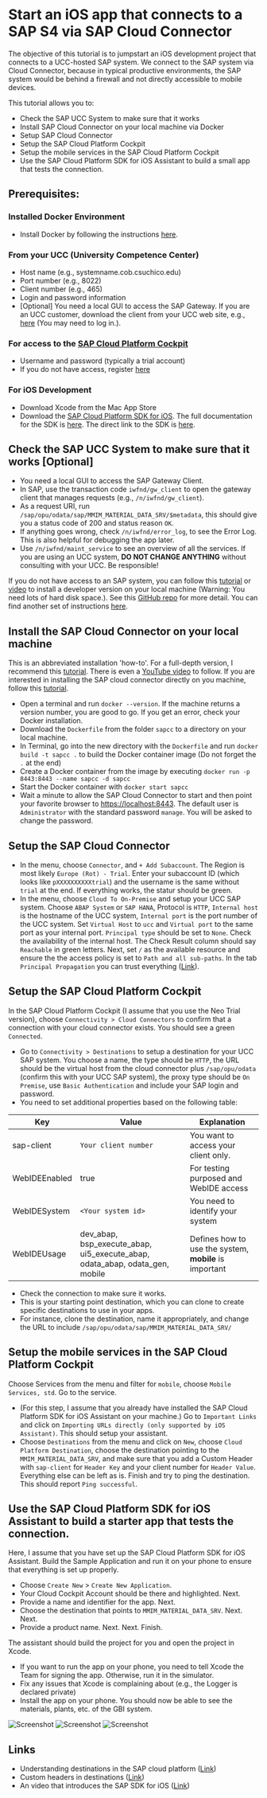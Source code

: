 # Start an iOS app that connects to a SAP S4 via SAP Cloud Connector

The objective of this tutorial is to jumpstart an iOS development project that connects to a UCC-hosted SAP system. We connect to the SAP system via Cloud Connector, because in typical productive environments, the SAP system would be behind a firewall and not directly accessible to mobile devices.

This tutorial allows you to:

* Check the SAP UCC System to make sure that it works
* Install SAP Cloud Connector on your local machine via Docker
* Setup SAP Cloud Connector
* Setup the SAP Cloud Platform Cockpit
* Setup the mobile services in the SAP Cloud Platform Cockpit
* Use the SAP Cloud Platform SDK for iOS Assistant to build a small app that tests the connection.

## Prerequisites:

### Installed Docker Environment

* Install Docker by following the instructions [here](https://hub.docker.com/editions/community/docker-ce-desktop-mac).

### From your UCC (University Competence Center)

* Host name (e.g., systemname.cob.csuchico.edu)
* Port number (e.g., 8022)
* Client number (e.g., 465)
* Login and password information
* [Optional] You need a local GUI to access the SAP Gateway. If you are an UCC customer, download the client from your UCC web site, e.g., [here](https://sap.cob.csuchico.edu/#/support/downloads) (You may need to log in.).

### For access to the [SAP Cloud Platform Cockpit](https://account.hanatrial.ondemand.com/)

* Username and password (typically a trial account)
* If you do not have access, register [here](https://accounts.sap.com/ui/public/showRegisterForm?spName=https%3A%2F%2Fnwtrial.ondemand.com%2Fservices)

### For iOS Development

* Download Xcode from the Mac App Store
* Download the [SAP Cloud Platform SDK for iOS](https://developers.sap.com/topics/cloud-platform-sdk-for-ios.html). The full documentation for the SDK is [here](https://help.sap.com/viewer/product/SAP_CLOUD_PLATFORM_SDK_FOR_IOS/Latest/en-US). The direct link to the SDK is [here](https://www.sap.com/developer/trials-downloads/additional-downloads/sap-cloud-platform-sdk-for-ios-14485.html).

## Check the SAP UCC System to make sure that it works [Optional]

* You need a local GUI to access the SAP Gateway Client.
* In SAP, use the transaction code `iwfnd/gw_client` to open the gateway client that manages requests (e.g., `/n/iwfnd/gw_client`).
* As a request URI, run `/sap/opu/odata/sap/MMIM_MATERIAL_DATA_SRV/$metadata`, this should give you a status code of 200 and status reason `OK`.
* If anything goes wrong, check `/n/iwfnd/error_log`, to see the Error Log. This is also helpful for debugging the app later.
* Use `/n/iwfnd/maint_service` to see an overview of all the services. If you are using an UCC system, **DO NOT CHANGE ANYTHING** without consulting with your UCC. Be responsible!

If you do not have access to an SAP system, you can follow this [tutorial](https://blogs.sap.com/2018/05/30/installing-sap-nw-abap-into-docker/) or [video](https://www.youtube.com/watch?v=H0GEg8r7P48) to install a developer version on your local machine (Warning: You need lots of hard disk space.). See this [GitHub repo](https://github.com/nzamani/sap-nw-abap-trial-docker) for more detail. You can find another set of instructions [here](https://github.com/tobiashofmann/sap-nw-abap-docker).


## Install the SAP Cloud Connector on your local machine

This is an abbreviated installation 'how-to'. For a full-depth version, I recommend this [tutorial](https://github.com/nzamani/sap-cloud-connector-docker). There is even a [YouTube video](https://www.youtube.com/channel/UCKa6I2UD-R-fB9ygHxw37UA) to follow. If you are interested in installing the SAP cloud connector directly on you machine, follow this [tutorial](https://developers.sap.com/tutorials/cp-connectivity-install-cloud-connector.html).

* Open a terminal and run `docker --version`. If the machine returns a version number, you are good to go. If you get an error, check your Docker installation.
* Download the `Dockerfile` from the folder `sapcc` to a directory on your local machine.
* In Terminal, go into the new directory with the `Dockerfile` and run `docker build -t sapcc .` to build the Docker container image (Do not forget the `.` at the end)
* Create a Docker container from the image by executing `docker run -p 8443:8443 --name sapcc -d sapcc`
* Start the Docker container with `docker start sapcc`
* Wait a minute to allow the SAP Cloud Connector to start and then point your favorite browser to [https://localhost:8443](https://localhost:8443). The default user is `Administrator` with the standard password `manage`. You will be asked to change the password.

## Setup the SAP Cloud Connector
* In the menu, choose `Connector`, and `+ Add Subaccount`. The Region is most likely `Europe (Rot) - Trial`. Enter your subaccount ID (which looks like `pXXXXXXXXXXtrial`) and the username is the same without `trial` at the end. If everything works, the statur should be green.
* In the menu, choose `Cloud To On-Premise` and setup your UCC SAP system. Choose `ABAP System` or `SAP HANA`, Protocol is `HTTP`, `Internal host` is the hostname of the UCC system, `Internal port` is the port number of the UCC system. Set `Virtual Host` to `ucc` and `Virtual port` to the same port as your internal port. `Principal type` should be set to `None`. Check the availability of the internal host. The Check Result column should say `Reachable` in green letters. Next, set `/` as the available resource and ensure the the access policy is set to `Path and all sub-paths`. In the tab `Principal Propagation` you can trust everything ([Link](https://blogs.sap.com/2017/06/22/how-to-guide-principal-propagation-in-an-https-scenario/)).

## Setup the SAP Cloud Platform Cockpit

In the SAP Cloud Platform Cockpit (I assume that you use the Neo Trial version), choose `Connectivity > Cloud Connectors` to confirm that a connection with your cloud connector exists. You should see a green `Connected`.
* Go to `Connectivity > Destinations` to setup a destination for your UCC SAP system. You choose a name, the type should be `HTTP`, the URL should be the virtual host from the cloud connector plus `/sap/opu/odata` (confirm this with your UCC SAP system), the proxy type should be `On Premise`, use `Basic Authentication` and include your SAP login and password.
* You need to set additional properties based on the following table:

| Key | Value | Explanation |
|-----|-------|-------------|
|sap-client| `Your client number` | You want to access your client only.|
|WebIDEEnabled|true| For testing purposed and WebIDE access|
|WebIDESystem|`<Your system id>`| You need to identify your system|
|WebIDEUsage| dev_abap, bsp_execute_abap, ui5_execute_abap, odata_abap, odata_gen, mobile | Defines how to use the system, **mobile** is important|

* Check the connection to make sure it works.
* This is your starting point destination, which you can clone to create specific destinations to use in your apps.
* For instance, clone the destination, name it appropriately, and change the URL to include `/sap/opu/odata/sap/MMIM_MATERIAL_DATA_SRV/`

## Setup the mobile services in the SAP Cloud Platform Cockpit

Choose Services from the menu and filter for `mobile`, choose `Mobile Services, std`. Go to the service.

* (For this step, I assume that you already have installed the SAP Cloud Platform SDK for iOS Assistant on your machine.) Go to `Important Links` and click on `Importing URLs directly (only supported by iOS Assistant)`. This should setup your assistant.
* Choose `Destinations` from the menu and click on `New`, choose `Cloud Platform Destination`, choose the destination pointing to the `MMIM_MATERIAL_DATA_SRV`, and make sure that you add a Custom Header with `sap-client` for `Header Key` and your client number for `Header Value`. Everything else can be left as is. Finish and try to ping the destination. This should report `Ping successful`.

## Use the SAP Cloud Platform SDK for iOS Assistant to build a starter app that tests the connection.

Here, I assume that you have set up the SAP Cloud Platform SDK for iOS Assistant. Build the Sample Application and run it on your phone to ensure that everything is set up properly.

* Choose `Create New` > `Create New Application`.
* Your Cloud Cockpit Account should be there and highlighted. Next.
* Provide a name and identifier for the app. Next.
* Choose the destination that points to `MMIM_MATERIAL_DATA_SRV`. Next. Next.
* Provide a product name. Next. Next. Finish.

The assistant should build the project for you and open the project in Xcode.

* If you want to run the app on your phone, you need to tell Xcode the Team for signing the app. Otherwise, run it in the simulator.
* Fix any issues that Xcode is complaining about (e.g., the Logger is declared private)
* Install the app on your phone. You should now be able to see the materials, plants, etc. of the GBI system.

![Screenshot](https://github.com/mschermann/ios_sap_ucc/raw/master/img/SS1.jpg "Screenshot 1")
![Screenshot](https://github.com/mschermann/ios_sap_ucc/raw/master/img/SS2.jpg "Screenshot 2")
![Screenshot](https://github.com/mschermann/ios_sap_ucc/raw/master/img/SS3.jpg "Screenshot 3")

## Links

* Understanding destinations in the SAP cloud platform ([Link](https://blogs.sap.com/2018/03/09/understanding-destination-types-available-in-sap-cloud-platform-mobile-service/))
* Custom headers in destinations ([Link](https://answers.sap.com/questions/707778/denying-feature-access.html))
* An video that introduces the SAP SDK for iOS ([Link](https://videos.cdn.sap.com/mobile/2017/sap-cloud-platform-sdk-for-ios-intro-mob.mp4
))
